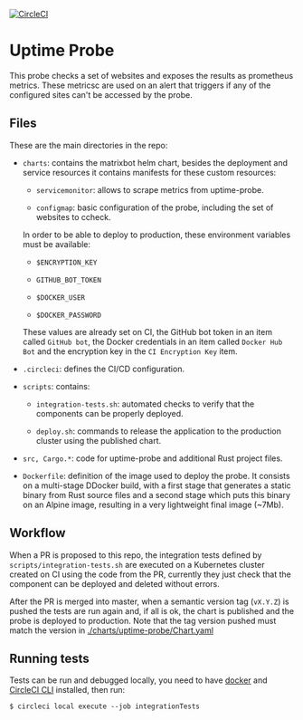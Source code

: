 [![CircleCI](https://circleci.com/gh/w3f/uptime-probe.svg?style=svg)](https://circleci.com/gh/w3f/uptime-probe)

# Uptime Probe

This probe checks a set of websites and exposes the results as prometheus
metrics. These metricsc are used on an alert that triggers if any of the
configured sites can't be accessed by the probe.

## Files

These are the main directories in the repo:

* `charts`: contains the matrixbot helm chart, besides the deployment and
service resources it contains manifests for these custom resources:

  * `servicemonitor`: allows to scrape metrics from uptime-probe.

  * `configmap`: basic configuration of the probe, including the set of websites
  to ccheck.

  In order to be able to deploy to production, these environment variables must be
  available:

    * `$ENCRYPTION_KEY`

    * `GITHUB_BOT_TOKEN`

    * `$DOCKER_USER`

    * `$DOCKER_PASSWORD`

  These values are already set on CI, the GitHub bot token in an item called
  `GitHub bot`, the Docker credentials in an item called `Docker Hub Bot`  and
  the encryption key in the `CI Encryption Key` item.

* `.circleci`: defines the CI/CD configuration.

* `scripts`: contains:

  * `integration-tests.sh`: automated checks to verify that the components can
  be properly deployed.

  * `deploy.sh`: commands to release the application to the production cluster
  using the published chart.

* `src, Cargo.*`: code for uptime-probe and additional Rust project files.

* `Dockerfile`: definition of the image used to deploy the probe. It consists on
a multi-stage DDocker build, with a first stage that generates a static binary
from Rust source files and a second stage which puts this binary on an Alpine
image, resulting in a very lightweight final image (~7Mb).

## Workflow

When a PR is proposed to this repo, the integration tests defined by
`scripts/integration-tests.sh` are executed on a Kubernetes cluster created on
CI using the code from the PR, currently they just check that the component can
be deployed and deleted without errors.

After the PR is merged into master, when a semantic version tag (`vX.Y.Z`) is
pushed the tests are run again and, if all is ok, the chart is published and the
probe is deployed to production. Note that the tag version pushed must match the
version in [./charts/uptime-probe/Chart.yaml]()

## Running tests

Tests can be run and debugged locally, you need to have [docker](https://docs.docker.com/install/)
and [CircleCI CLI](https://circleci.com/docs/2.0/local-cli/) installed, then run:
```
$ circleci local execute --job integrationTests
```
